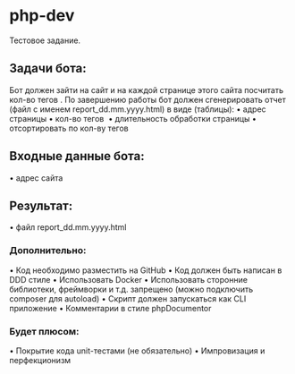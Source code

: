 # php-dev

Тестовое задание.

## Задачи бота:
Бот должен зайти на сайт и на каждой странице этого сайта посчитать кол-во тегов <img>. 
По завершению работы бот должен сгенерировать отчет (файл с именем report_dd.mm.yyyy.html) в виде (таблицы): 
 • адрес страницы 
 • кол-во тегов <img> 
 • длительность обработки страницы 
 • отсортировать по кол-ву тегов <img> 
    
## Входные данные бота:
 • адрес сайта 
    
## Результат:
 • файл report_dd.mm.yyyy.html 
    
### Дополнительно:
 • Код необходимо разместить на GitHub
 • Код должен быть написан в DDD стиле
 • Использовать Docker
 • Использовать сторонние библиотеки, фреймворки и т.д. запрещено (можно подключить composer для autoload)
 • Скрипт должен запускаться как CLI приложение
 • Комментарии в стиле phpDocumentor

### Будет плюсом:
 • Покрытие кода unit-тестами (не обязательно)
 • Импровизация и перфекционизм
